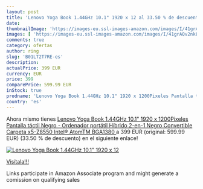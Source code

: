 ```yaml
---
layout: post
title: 'Lenovo Yoga Book 1.44GHz 10.1" 1920 x 12 al 33.50 % de descuento'
date: 
thumbnailImage: 'https://images-eu.ssl-images-amazon.com/images/I/41grAQv2nkL._SL200_.jpg'
images: [ 'https://images-eu.ssl-images-amazon.com/images/I/41grAQv2nkL._SL200_.jpg' ]
comments: true
category: ofertas
author: ring
slug: 'B01LT2T7RE-es'
description:
actualPrice: 399 EUR
currency: EUR
price: 399
comparePrice: 599.99 EUR
inStock: true
prodname: 'Lenovo Yoga Book 1.44GHz 10.1" 1920 x 1200Pixeles Pantalla táctil Negro - Ordenador portátil  Híbrido  2-en-1   Negro  Convertible  Carpeta   x5-Z8550  Intel® AtomTM  BGA1380 '
country: 'es'
---
```


Ahora mismo tienes [Lenovo Yoga Book 1.44GHz 10.1" 1920 x 1200Pixeles Pantalla táctil Negro - Ordenador portátil  Híbrido  2-en-1   Negro  Convertible  Carpeta   x5-Z8550  Intel® AtomTM  BGA1380 ](https://www.amazon.es/dp/B01LT2T7RE/?tag=tolees-21) a 399 EUR (original: 599.99 EUR) (33.50 %  de descuento) en el siguiente enlace!

[![Lenovo Yoga Book 1.44GHz 10.1" 1920 x 12](https://images-eu.ssl-images-amazon.com/images/I/41grAQv2nkL._SL200_.jpg)](https://www.amazon.es/dp/B01LT2T7RE/?tag=tolees-21)

[Visítala!!!](https://www.amazon.es/dp/B01LT2T7RE/?tag=tolees-21)

Links participate in Amazon Associate program and might generate a comission on qualifying sales

